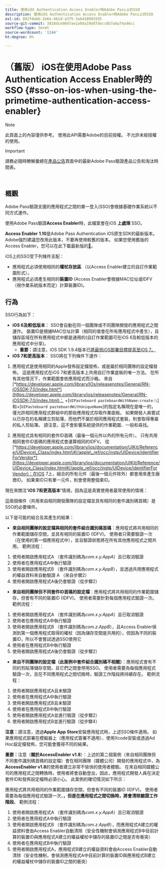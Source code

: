 ```yaml
---
title: 使用iOS Authentication Access Enabler時Adobe Pass上的SSO
description: 使用iOS Authentication Access Enabler時Adobe Pass上的SSO
exl-id: 882f0abb-2e6e-461d-a375-3ab410991935
source-git-commit: 3818dce9847ae1a0da19dd7decc6b7a6a74a46cc
workflow-type: tm+mt
source-wordcount: '1144'
ht-degree: 0%

---
```


# （舊版） iOS在使用Adobe Pass Authentication Access Enabler時的SSO {#sso-on-ios-when-using-the-primetime-authentication-access-enabler}

>[!NOTE]
>
>此頁面上的內容僅供參考。 使用此API需要Adobe的目前授權。 不允許未經授權的使用。

>[!IMPORTANT]
>
> 請務必隨時瞭解彙總在[產品公告](/help/authentication/product-announcements.md)頁面中的最新Adobe Pass驗證產品公告和淘汰時間表。

</br>

## 概觀

Adobe Pass驗證支援的應用程式之間的單一登入(SSO)會根據基礎作業系統以不同方式運作。

使用Adobe Pass驗證&#x200B;**Access Enabler**&#x200B;時，此檔案會在iOS **上處理** SSO。

**Access Enabler** **1.10**&#x200B;是Adobe Pass Authentication iOS原生SDK的最新版本。 Adobe強烈建議您改用此版本，不要再使用較舊的版本。 如果您使用舊版的Access Enabler，您可以在此下載最新版的[&#128279;](https://tve.zendesk.com/hc/en-us/articles/204963209-iOS-Native-AccessEnabler-Library)。

iOS上的SSO受下列條件支配：

- 應用程式必須使用相同的&#x200B;**權杖存放區** （以Access Enabler建立的自訂作業範圍形式）。
- 應用程式必須產生相同的&#x200B;**裝置ID** (Access Enabler會根據MAC位址或IDFV （視作業系統版本而定）計算裝置ID)。

## 行為

SSO行為如下：

- **iOS 6及較低版本**： SSO會自動在同一個團隊或不同團隊開發的應用程式之間運作。 裝置ID是根據MAC位址計算（相同的值會在所有應用程式中產生），且儲存區域在所有應用程式中都是通用的(自訂作業範圍可在iOS 6及較低版本的應用程式中分享)。
   - **重要：**&#x200B;請注意，iOS SDK 1.9.4版本已[將最低iOS部署目標提高至iOS 7。](https://tve.zendesk.com/hc/en-us/articles/204963209-iOS-Native-AccessEnabler-Library)
- **iOS 7和更高版本**： SSO將在下列條件下運作：

1. 應用程式是使用相同的Apple發佈設定檔發佈，或是屬於相同團隊的設定檔發佈。 這是應用程式在iOS 7和更高版本上共用自訂作業底板的唯一方法。 在所有其他情況下，作業範圍會依應用程式而沙箱。 來自&#x200B;[*https://developer.apple.com/library/IOs/releasenotes/General/RN-iOSSDK-7.0/index.html*](https://developer.apple.com/library/ios/releasenotes/General/RN-iOSSDK-7.0/index.html)： \+\[`UIPasteboard pasteboardWithName:create:\`]和+\[`UIPasteboard pasteboardWithUniqueName`\]的指定名稱現在是唯一的，僅允許相同應用程式群組中的那些應用程式存取作業面板。 如果開發人員嘗試以已存在的名稱建立剪貼簿，而他們不屬於相同應用程式套裝，則會取得專屬的私人剪貼簿。 請注意，這不會影響系統提供的作業範圍、一般和尋找。

1. 應用程式具有相同的套件ID首碼（最後一個元件以外的所有元件）。 只有共用相同套件ID首碼的應用程式會運算相同的IDFV。 從&#x200B;[*https://developer.apple.com/library/ios/documentation/UIKit/Reference/UIDevice\_Class/index.html\#//apple\_ref/occ/instp/UIDevice/identifierForVendor*](https://developer.apple.com/library/ios/documentation/UIKit/Reference/UIDevice_Class/index.html#//apple_ref/occ/instp/UIDevice/identifierForVendor)：在IOS 7上，組合的所有元件（最後一個元件除外）都會用來產生廠商ID。 如果束ID只有單一元件，則會使用整個束ID。

現在來關注&#x200B;**&#39;iOS 7和更高版本&#39;**&#x200B;情境，因為這是真實使用者最常使用的情境：

這兩個條件（共用來自相同開發團隊的設定檔並具有相同的套件識別碼首碼）是SSO的必要條件。

以下是可能的組合及其產生的結果：

- **來自相同團隊的設定檔與相同的套件組合識別碼首碼**：應用程式將共用相同的作業範圍儲存空間，並具有相同的裝置ID (IDFV)。 使用者只需要驗證一次（在使用的第一個應用程式中），並且驗證狀態將在所有其他應用程式之間共用。 範例流程：

1. 使用者開啟應用程式A （套件識別碼為&#x200B;*com.x.y.AppA*）且已取消驗證
1. 使用者在應用程式A中執行驗證
1. 使用者開啟應用程式B （套件識別碼為&#x200B;*com.x.y.AppB*），並透過共用應用程式的權益資料來自動驗證
A （來自步驟2）
1. 使用者開啟應用程式A後仍會驗證（從步驟2）



- **來自相同團隊但不同套件ID首碼的設定檔**：應用程式將共用相同的作業範圍儲存，但會有不同的裝置ID (IDFV)。 使用者需要針對每個應用程式驗證一次。 範例流程：

1. 使用者開啟應用程式A （套件識別碼為&#x200B;*com.x.y.AppA*）且已取消驗證
1. 使用者在應用程式A中執行驗證
1. 使用者開啟應用程式B （套件識別碼為&#x200B;*com.z.AppB*），且Access Enabler偵測到第一個應用程式取得的權杖（因為儲存空間是共用的），但因為不同的裝置ID，所以不會嘗試透過SSO使用它
1. 使用者在應用程式B中執行驗證
1. 使用者開啟應用程式A後仍會驗證（從步驟2）



- **來自不同團隊的設定檔（此案例中套件組合識別碼不相關）**：應用程式會有不同的剪貼簿儲存空間，且它們之間會停用SSO。 使用者需要為每個應用程式驗證一次，且在不同應用程式之間切換時，驗證工作階段將持續存在。 範例流程：


1. 使用者開啟應用程式A且未驗證
1. 使用者在應用程式A中執行驗證
1. 使用者開啟應用程式B且未驗證
1. 使用者在應用程式B中執行驗證
1. 使用者開啟應用程式A並進行驗證（從步驟2）
1. 使用者開啟應用程式B並進行驗證（從步驟4）

**注意：**&#x200B;請注意，透過&#x200B;**Apple App Store**&#x200B;安裝應用程式時，上述SSO條件適用。 如果應用程式部署在模擬器上（應用程式簽署不適用）、使用Xcode安裝或透過Ad Hoc設定檔發佈，您可能會獲得不同的結果。

**重要：**&#x200B;注意（**關於AccessEnabler v1.8**）：上述的第二個案例（來自相同團隊但不同套件識別碼首碼的設定檔）會在相同團隊（媒體公司）開發的應用程式中，為&#x200B;**AccessEnabler v1.8**&#x200B;的使用者建立非常不愉快的使用者體驗。 在來自相同媒體公司的應用程式之間轉換時，使用者將會自動登出，因此，應用程式開發人員在決定套件ID和發佈設定檔時必須小心。 此案例的確切情況如下所示：

應用程式將共用相同的作業範圍儲存空間，但會有不同的裝置ID (IDFV)。 使用者需要為每個應用程式驗證一次，**，但是在應用程式之間切換時，將會清除驗證工作階段**。 範例流程：

1. 使用者開啟應用程式A （套件識別碼為&#x200B;*com.x.y.AppA*）且已取消驗證
1. 使用者在應用程式A中執行驗證
1. 使用者開啟應用程式B （套件識別碼為&#x200B;*com.z.AppB*），而應用程式A建立的權益資料會由Access Enabler自動清除（安全性機制會偵測應用程式B中目前計算的裝置ID與應用程式A建立的權益權杖中儲存的裝置ID之間是否有衝突）
1. 使用者在應用程式B中執行驗證
1. 使用者開啟應用程式A，應用程式B建立的權益資料會由Access Enabler自動清除（安全性機制，會偵測應用程式A中目前計算的裝置ID與應用程式B建立的權益權杖中儲存的裝置ID之間的衝突）
